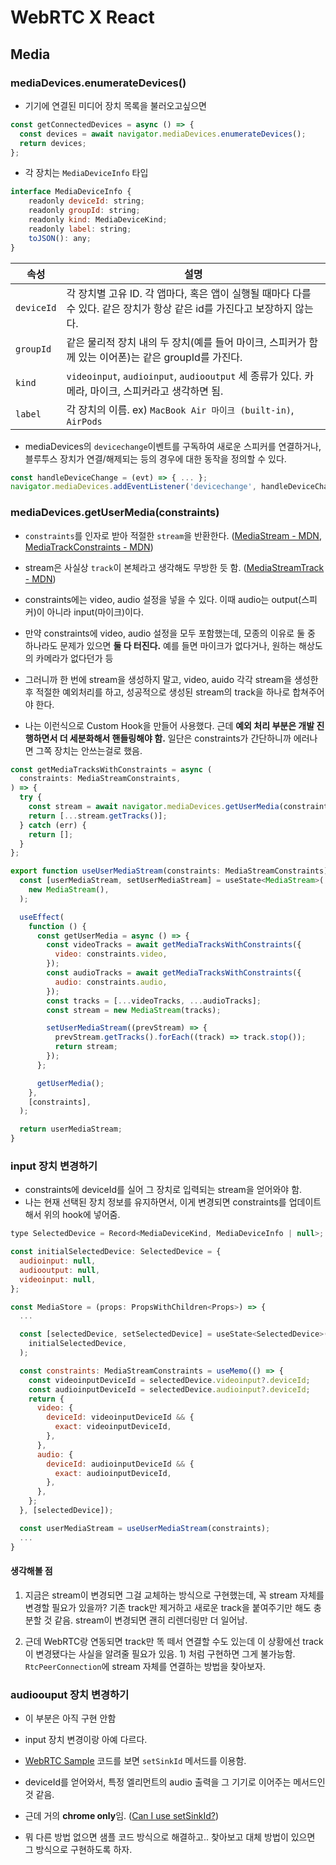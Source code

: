 # WebRTC X React

## Media

### mediaDevices.enumerateDevices()

- 기기에 연결된 미디어 장치 목록을 불러오고싶으면

```js
const getConnectedDevices = async () => {
  const devices = await navigator.mediaDevices.enumerateDevices();
  return devices;
};
```

- 각 장치는 `MediaDeviceInfo` 타입

```js
interface MediaDeviceInfo {
    readonly deviceId: string;
    readonly groupId: string;
    readonly kind: MediaDeviceKind;
    readonly label: string;
    toJSON(): any;
}
```

| 속성       | 설명                                                                                                                     |
| ---------- | ------------------------------------------------------------------------------------------------------------------------ |
| `deviceId` | 각 장치별 고유 ID. 각 앱마다, 혹은 앱이 실행될 때마다 다를 수 있다. 같은 장치가 항상 같은 id를 가진다고 보장하지 않는다. |
| `groupId`  | 같은 물리적 장치 내의 두 장치(예를 들어 마이크, 스피커가 함께 있는 이어폰)는 같은 groupId를 가진다.                      |
| `kind`     | `videoinput`, `audioinput`, `audiooutput` 세 종류가 있다. 카메라, 마이크, 스피커라고 생각하면 됨.                        |
| `label`    | 각 장치의 이름. ex) `MacBook Air 마이크 (built-in)`, `AirPods`                                                           |

- mediaDevices의 `devicechange`이벤트를 구독하여 새로운 스피커를 연결하거나, 블루투스 장치가 연결/해제되는 등의 경우에 대한 동작을 정의할 수 있다.

```js
const handleDeviceChange = (evt) => { ... };
navigator.mediaDevices.addEventListener('devicechange', handleDeviceChange);
```

### mediaDevices.getUserMedia(constraints)

- `constraints`를 인자로 받아 적절한 `stream`을 반환한다. ([MediaStream - MDN](https://developer.mozilla.org/en-US/docs/Web/API/MediaStream), [MediaTrackConstraints - MDN](https://developer.mozilla.org/en-US/docs/Web/API/MediaTrackConstraints))

- stream은 사실상 `track`이 본체라고 생각해도 무방한 듯 함. ([MediaStreamTrack - MDN](https://developer.mozilla.org/ko/docs/Web/API/MediaStreamTrack))

- constraints에는 video, audio 설정을 넣을 수 있다. 이때 audio는 output(스피커)이 아니라 input(마이크)이다.

- 만약 constraints에 video, audio 설정을 모두 포함했는데, 모종의 이유로 둘 중 하나라도 문제가 있으면 **둘 다 터진다.** 예를 들면 마이크가 없다거나, 원하는 해상도의 카메라가 없다던가 등

- 그러니까 한 번에 stream을 생성하지 말고, video, auido 각각 stream을 생성한 후 적절한 예외처리를 하고, 성공적으로 생성된 stream의 track을 하나로 합쳐주어야 한다.

- 나는 이런식으로 Custom Hook을 만들어 사용했다. 근데 **예외 처리 부분은 개발 진행하면서 더 세분화해서 핸들링해야 함.** 일단은 constraints가 간단하니까 에러나면 그쪽 장치는 안쓰는걸로 했음.

```js
const getMediaTracksWithConstraints = async (
  constraints: MediaStreamConstraints,
) => {
  try {
    const stream = await navigator.mediaDevices.getUserMedia(constraints);
    return [...stream.getTracks()];
  } catch (err) {
    return [];
  }
};

export function useUserMediaStream(constraints: MediaStreamConstraints) {
  const [userMediaStream, setUserMediaStream] = useState<MediaStream>(
    new MediaStream(),
  );

  useEffect(
    function () {
      const getUserMedia = async () => {
        const videoTracks = await getMediaTracksWithConstraints({
          video: constraints.video,
        });
        const audioTracks = await getMediaTracksWithConstraints({
          audio: constraints.audio,
        });
        const tracks = [...videoTracks, ...audioTracks];
        const stream = new MediaStream(tracks);

        setUserMediaStream((prevStream) => {
          prevStream.getTracks().forEach((track) => track.stop());
          return stream;
        });
      };

      getUserMedia();
    },
    [constraints],
  );

  return userMediaStream;
}
```

### input 장치 변경하기

- constraints에 deviceId를 실어 그 장치로 입력되는 stream을 얻어와야 함.
- 나는 현재 선택된 장치 정보를 유지하면서, 이게 변경되면 constraints를 업데이트 해서 위의 hook에 넣어줌.

```js
type SelectedDevice = Record<MediaDeviceKind, MediaDeviceInfo | null>;

const initialSelectedDevice: SelectedDevice = {
  audioinput: null,
  audiooutput: null,
  videoinput: null,
};

const MediaStore = (props: PropsWithChildren<Props>) => {
  ...

  const [selectedDevice, setSelectedDevice] = useState<SelectedDevice>(
    initialSelectedDevice,
  );

  const constraints: MediaStreamConstraints = useMemo(() => {
    const videoinputDeviceId = selectedDevice.videoinput?.deviceId;
    const audioinputDeviceId = selectedDevice.audioinput?.deviceId;
    return {
      video: {
        deviceId: videoinputDeviceId && {
          exact: videoinputDeviceId,
        },
      },
      audio: {
        deviceId: audioinputDeviceId && {
          exact: audioinputDeviceId,
        },
      },
    };
  }, [selectedDevice]);

  const userMediaStream = useUserMediaStream(constraints);
  ...
}
```

#### 생각해볼 점

1. 지금은 stream이 변경되면 그걸 교체하는 방식으로 구현했는데, 꼭 stream 자체를 변경할 필요가 있을까? 기존 track만 제거하고 새로운 track을 붙여주기만 해도 충분할 것 같음. stream이 변경되면 괜히 리렌더링만 더 일어남.

2. 근데 WebRTC랑 연동되면 track만 똑 떼서 연결할 수도 있는데 이 상황에선 track이 변경됐다는 사실을 알려줄 필요가 있음. 1) 처럼 구현하면 그게 불가능함. `RtcPeerConnection`에 stream 자체를 연결하는 방법을 찾아보자.

### audioouput 장치 변경하기

- 이 부분은 아직 구현 안함

- input 장치 변경이랑 아예 다르다.

- [WebRTC Sample](https://github.com/degurii/samples/blob/gh-pages/src/content/devices/input-output/js/main.js) 코드를 보면 `setSinkId` 메서드를 이용함.

- deviceId를 얻어와서, 특정 엘리먼트의 audio 출력을 그 기기로 이어주는 메서드인 것 같음.

- 근데 거의 **chrome only**임. ([Can I use setSinkId?](https://caniuse.com/?search=setsinkid))

- 뭐 다른 방법 없으면 샘플 코드 방식으로 해결하고.. 찾아보고 대체 방법이 있으면 그 방식으로 구현하도록 하자.
